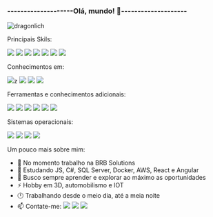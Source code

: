 ### --------------------Olá, mundo! 👋--------------------
![dragonlich](https://user-images.githubusercontent.com/56979245/151618716-19f70baa-cc58-4fcc-8bb1-aa24a7205b64.gif)

<div display="inline-block">

Principais Skils:
  
  <img src="https://img.icons8.com/color/48/000000/html-5--v1.png"/>
  <img src="https://img.icons8.com/ios-filled/50/000000/css3.png"/>
  <img src="https://img.icons8.com/color/48/000000/javascript--v1.png"/>
  <img src="https://img.icons8.com/color/48/000000/bootstrap.png"/>
  <img src="https://img.icons8.com/color/48/000000/python--v1.png"/>
  <img src="https://img.icons8.com/color/48/000000/c-sharp-logo-2.png"/>
  <img src="https://img.icons8.com/color/48/000000/microsoft-sql-server.png"/>
  
  Conhecimentos em:
  
  <img src="https://img.icons8.com/color/48/000000/docker.png"/>z
  <img src="https://img.icons8.com/color/48/000000/amazon-web-services.png"/>
  <img src="https://img.icons8.com/color/48/000000/angularjs.png"/>
  <img src="https://img.icons8.com/office/48/000000/react.png"/>
  
  Ferramentas e conhecimentos adicionais:
  
  <img src="https://img.icons8.com/color/48/000000/visual-studio.png"/>
  <img src="https://img.icons8.com/color/48/000000/git.png"/>
  <img src="https://img.icons8.com/color/48/000000/adobe-photoshop--v1.png"/>
  <img src="https://img.icons8.com/color/48/000000/adobe-after-effects--v1.png"/>
  <img src="https://img.icons8.com/color/48/000000/adobe-premiere-pro--v1.png"/>
  <img src="https://img.icons8.com/color/48/000000/adobe-illustrator--v1.png"/>
  
  Sistemas operacionais:
  
  <img src="https://img.icons8.com/color/48/000000/windows-logo.png"/>
  <img src="https://img.icons8.com/color/48/000000/ios-logo.png"/>
  <img src="https://img.icons8.com/color/48/000000/linux--v1.png"/>
  <img src="https://img.icons8.com/color/48/000000/raspberry-pi.png"/>

  
Um pouco mais sobre mim:

- 🔭 No momento trabalho na BRB Solutions
- 🌱 Estudando JS, C#, SQL Server, Docker, AWS, React e Angular
- 👯 Busco sempre aprender e explorar ao máximo as oportunidades
- ⚡ Hobby em 3D, automobilismo e IOT
- 🕛 Trabalhando desde o meio dia, até a meia noite
- 📫 Contate-me:
<a href="https://api.whatsapp.com/send/?phone=5511986636210&text&app_absent=0"> <img src="https://img.shields.io/badge/WhatsApp-25D366?style=for-the-badge&logo=whatsapp&logoColor=white"></a>
<a href="https://br.linkedin.com/in/juttahir-da-silva-bb06409b"><img src="https://img.shields.io/badge/LinkedIn-0077B5?style=for-the-badge&logo=linkedin&logoColor=white"></a>
<a href="https://web.facebook.com/juttahir.moraesdasilva?_rdc=1&_rdr"><img src="https://img.shields.io/badge/Facebook-1877F2?style=for-the-badge&logo=facebook&logoColor=white"></a>
